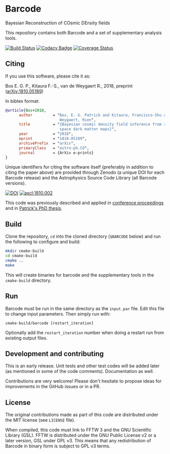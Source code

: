 # Barcode
Bayesian Reconstruction of COsmic DEnsity fields

This repository contains both Barcode and a set of supplementary analysis tools.

[![Build Status](https://travis-ci.org/egpbos/barcode.svg?branch=master)](https://travis-ci.org/egpbos/barcode)
[![Codacy Badge](https://api.codacy.com/project/badge/Grade/db7aa18754fa4720a2d80ab47ed85e3b)](https://www.codacy.com/app/egpbos/barcode?utm_source=github.com&amp;utm_medium=referral&amp;utm_content=egpbos/barcode&amp;utm_campaign=Badge_Grade)
[![Coverage Status](https://coveralls.io/repos/github/egpbos/barcode/badge.svg?branch=master)](https://coveralls.io/github/egpbos/barcode?branch=master)

## Citing

If you use this software, please cite it as:

Bos E. G. P., Kitaura F.-S., van de Weygaert R., 2018, preprint ([arXiv:1810.05189](https://arxiv.org/abs/1810.05189))

In bibtex format:

```bibtex
@article{Bos+2018,
      author         = "Bos, E. G. Patrick and Kitaura, Francisco-Shu and van de
                        Weygaert, Rien",
      title          = "{Bayesian cosmic density field inference from redshift
                        space dark matter maps}",
      year           = "2018",
      eprint         = "1810.05189",
      archivePrefix  = "arXiv",
      primaryClass   = "astro-ph.CO",
      journal        = {ArXiv e-prints}
}
```

Unique identifiers for citing the software itself (preferably in addition to citing the paper above) are provided through Zenodo (a unique DOI for each Barcode release) and the Astrophysics Source Code Library (all Barcode versions).

[![DOI](https://zenodo.org/badge/152633059.svg)](https://zenodo.org/badge/latestdoi/152633059)
<a href="http://ascl.net/1810.002"><img src="https://img.shields.io/badge/ascl-1810.002-blue.svg?colorB=262255" alt="ascl:1810.002" /></a>

This code was previously described and applied in [conference proceedings](https://arxiv.org/abs/1611.01220) and in [Patrick's PhD thesis](https://www.rug.nl/research/portal/en/publications/clusters-voids-and-reconstructions-of-the-cosmic-web(0f7c3d17-9661-4b9f-a27c-dfac2990b844).html).

## Build

Clone the repository, `cd` into the cloned directory (`$BARCODE` below) and run the following to configure and build:

```sh
mkdir cmake-build
cd cmake-build
cmake ..
make
```

This will create binaries for barcode and the supplementary tools in the `cmake-build` directory.


## Run

Barcode must be run in the same directory as the `input.par` file.
Edit this file to change input parameters.
Then simply run with:

```
cmake-build/barcode [restart_iteration]
```

Optionally add the `restart_iteration` number when doing a restart run from existing output files.


## Development and contributing
This is an early release. Unit tests and other test codes will be added later (as mentioned in some of the code comments). Documentation as well.

Contributions are very welcome! Please don't hesitate to propose ideas for improvements in the GitHub issues or in a PR.


## License
The original contributions made as part of this code are distributed under the MIT license (see `LICENSE` file).

When compiled, this code must link to FFTW 3 and the GNU Scientific Library (GSL).
FFTW is distributed under the GNU Public License v2 or a later version, GSL under GPL v3.
This means that any redistribution of Barcode in binary form is subject to GPL v3 terms.

<!-- Barcode also depends on ncurses, which is distributed under the X11 license, a permissive license similar to the MIT license. -->
